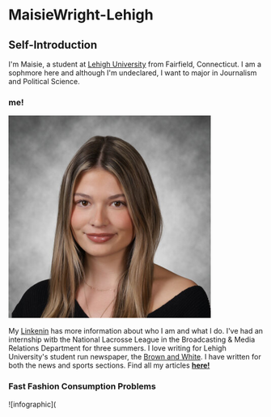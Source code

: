 # MaisieWright-Lehigh

## Self-Introduction 

I'm Maisie, a student at [Lehigh University](https://www2.lehigh.edu/) from Fairfield, Connecticut. I am a sophmore here and although I'm undeclared, I want to major in Journalism and Political Science. 

### me!
![me](https://github.com/MaisieWright-Lehigh/MaisieWright-Lehigh/blob/main/vantine_linked_in_2754145.jpg?raw=true)

My [Linkenin](https://www.linkedin.com/in/maisie-wright-666190307/) has more information about who I am and what I do. I've had an internship witb the National Lacrosse League in the Broadcasting & Media Relations Department for three summers. I love writing for Lehigh University's student run newspaper, the [Brown and White](https://thebrownandwhite.com/sports/). I have written for both the news and sports sections. Find all my articles [**here!**](https://thebrownandwhite.com/author/maw728/)

### Fast Fashion Consumption Problems
![infographic](
